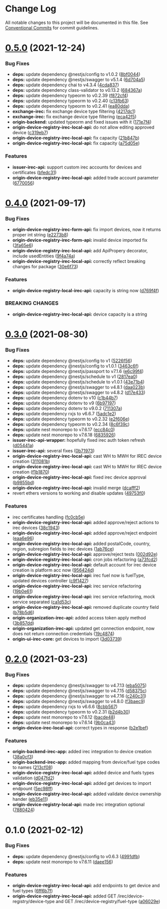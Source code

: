 # Change Log

All notable changes to this project will be documented in this file.
See [Conventional Commits](https://conventionalcommits.org) for commit guidelines.

# [0.5.0](https://github.com/energywebfoundation/origin/compare/@energyweb/origin-device-registry-irec-local-api@0.4.0...@energyweb/origin-device-registry-irec-local-api@0.5.0) (2021-12-24)


### Bug Fixes

* **deps:** update dependency @nestjs/config to v1.0.2 ([8bf0044](https://github.com/energywebfoundation/origin/commit/8bf0044caab0b59fd6a7f1de6be03fd55c692f8d))
* **deps:** update dependency @nestjs/swagger to v5.1.4 ([6d704a5](https://github.com/energywebfoundation/origin/commit/6d704a56e59550e9076cbf42151045e29579ef88))
* **deps:** update dependency chai to v4.3.4 ([4cda837](https://github.com/energywebfoundation/origin/commit/4cda8376255385f0b8dddbfbbd4652ea36f43c83))
* **deps:** update dependency class-validator to v0.13.2 ([684367a](https://github.com/energywebfoundation/origin/commit/684367a560a8ef40fc7703aaae697c622ef2fbe6))
* **deps:** update dependency typeorm to v0.2.39 ([f872cf4](https://github.com/energywebfoundation/origin/commit/f872cf445f18e8e9686b973dbf7c36e8f08cca17))
* **deps:** update dependency typeorm to v0.2.40 ([c13fb63](https://github.com/energywebfoundation/origin/commit/c13fb6371a005bed3c43771f073eda88020947cd))
* **deps:** update dependency typeorm to v0.2.41 ([ea80dda](https://github.com/energywebfoundation/origin/commit/ea80dda9f029703602a50c874992ca894edf3245))
* **exchange-irec:** fix exchange device type filtering ([4217dc1](https://github.com/energywebfoundation/origin/commit/4217dc1a229b86f213d308757f22bf3fd9f6e6e0))
* **exchange-irec:** fix exchange device type filtering ([eca42f5](https://github.com/energywebfoundation/origin/commit/eca42f56aeeab4dac35d2e910cff48abc0dcb6b0))
* **origin-backend:** updated typeorm and fixed issues with it ([171e7f4](https://github.com/energywebfoundation/origin/commit/171e7f48f374f74e3aec2d99d4d1762e3805d0f5))
* **origin-device-registry-irec-local-api:** do not allow editing approved device ([c319eb7](https://github.com/energywebfoundation/origin/commit/c319eb714fb00134e0109ded39c432852cd44f1f))
* **origin-device-registry-irec-local-api:** fix capacity ([21b847b](https://github.com/energywebfoundation/origin/commit/21b847b7166641ec0e5e3ffb186a20047213b797))
* **origin-device-registry-irec-local-api:** fix capacity ([a75d05e](https://github.com/energywebfoundation/origin/commit/a75d05e58135367f04ba85b189e0e26570bc2004))


### Features

* **issuer-irec-api:** support custom irec accounts for devices and certificates ([bfedc31](https://github.com/energywebfoundation/origin/commit/bfedc31788a4bbd8d700225e5376e4a714333dba))
* **origin-device-registry-irec-local-api:** added trade account parameter ([6770056](https://github.com/energywebfoundation/origin/commit/67700564538b62c319b90b803e0b7286b72fc9c5))





# [0.4.0](https://github.com/energywebfoundation/origin/compare/@energyweb/origin-device-registry-irec-local-api@0.3.0...@energyweb/origin-device-registry-irec-local-api@0.4.0) (2021-09-17)


### Bug Fixes

* **origin-device-registry-irec-form-api:** fix import devices, now it returns proper int string ([e2273b8](https://github.com/energywebfoundation/origin/commit/e2273b828cbe9bdf15ed2b65029b724f4d830950))
* **origin-device-registry-irec-form-api:** invalid device imported fix ([3fa65e6](https://github.com/energywebfoundation/origin/commit/3fa65e645294b6d9f11f35e4b5b08793c4a04258))
* **origin-device-registry-irec-local-api:** add ApiPropery decorator, include usedEntities ([9f4a74a](https://github.com/energywebfoundation/origin/commit/9f4a74ab3540c81a68905518272c59f8cb229ce5))
* **origin-device-registry-irec-local-api:** correctly reflect breaking changes for package ([30e6f73](https://github.com/energywebfoundation/origin/commit/30e6f731dfe0d0c788be8a45be57a334d28fc6b1))


### Features

* **origin-device-registry-local-irec-api:** capacity is string now ([d769f4f](https://github.com/energywebfoundation/origin/commit/d769f4fc0bd89c3bfe2a077db3f47006c9f6cc33))


### BREAKING CHANGES

* **origin-device-registry-irec-local-api:** device capacity is a string





# [0.3.0](https://github.com/energywebfoundation/origin/compare/@energyweb/origin-device-registry-irec-local-api@0.2.0...@energyweb/origin-device-registry-irec-local-api@0.3.0) (2021-08-30)


### Bug Fixes

* **deps:** update dependency @nestjs/config to v1 ([5226f56](https://github.com/energywebfoundation/origin/commit/5226f56898771fc093590bc0f337296496e945ba))
* **deps:** update dependency @nestjs/config to v1.0.1 ([3463c6f](https://github.com/energywebfoundation/origin/commit/3463c6f197398c159e88b078a9b8581c5f450429))
* **deps:** update dependency @nestjs/passport to v7.1.6 ([e6c99f4](https://github.com/energywebfoundation/origin/commit/e6c99f47c789a30ba3c73969854ebe956838b3be))
* **deps:** update dependency @nestjs/schedule to v1 ([2817ea0](https://github.com/energywebfoundation/origin/commit/2817ea077d2e2c9cd5eb96f5120c204e5b509cb6))
* **deps:** update dependency @nestjs/schedule to v1.0.1 ([43e71b4](https://github.com/energywebfoundation/origin/commit/43e71b464331fb32c38a0937c17aa297e6d4e363))
* **deps:** update dependency @nestjs/swagger to v4.8.1 ([daa023b](https://github.com/energywebfoundation/origin/commit/daa023bdcd20b78aa3dd8af966c8127b57b9d9ad))
* **deps:** update dependency @nestjs/swagger to v4.8.2 ([d17e433](https://github.com/energywebfoundation/origin/commit/d17e433f1fa2a07ea50bd26b423652670436c6ae))
* **deps:** update dependency dotenv to v10 ([c1b44b7](https://github.com/energywebfoundation/origin/commit/c1b44b765b65c94129fb8be7131236de326fac45))
* **deps:** update dependency dotenv to v9 ([6b97197](https://github.com/energywebfoundation/origin/commit/6b971972a5633ba0417c746256d28b96e582028d))
* **deps:** update dependency dotenv to v9.0.2 ([711307a](https://github.com/energywebfoundation/origin/commit/711307a49b0a8a18879fcc80b6127708c2b0953d))
* **deps:** update dependency rxjs to v6.6.7 ([5adc1e2](https://github.com/energywebfoundation/origin/commit/5adc1e219b360b4e3a28e037a1461f5719329cfd))
* **deps:** update dependency typeorm to v0.2.32 ([e2f606e](https://github.com/energywebfoundation/origin/commit/e2f606ee89aec9a5db84138b8df369a0561e08b1))
* **deps:** update dependency typeorm to v0.2.34 ([8c6f39c](https://github.com/energywebfoundation/origin/commit/8c6f39cffcce4cc3d6c3b65daa1a1a883e41aaac))
* **deps:** update nest monorepo to v7.6.17 ([ecc84c0](https://github.com/energywebfoundation/origin/commit/ecc84c0ce3d2d2e47ebe7c667d53adbc6fdd9f6b))
* **deps:** update nest monorepo to v7.6.18 ([6835926](https://github.com/energywebfoundation/origin/commit/6835926dff7764d275b2006084e344c37948b7fa))
* **issuer-irec-api-wrapper:** hopefully fixed irec auth token refresh ([d05441a](https://github.com/energywebfoundation/origin/commit/d05441aaf83506dd3859e12ae955346fd113beb2))
* **issuer-irec-api:** several fixes ([0b71973](https://github.com/energywebfoundation/origin/commit/0b7197317be96dbc21c57ef555793b19e60eef05))
* **origin-device-registry-irec-local-api:** cast WH to MWH for IREC device creation ([311081b](https://github.com/energywebfoundation/origin/commit/311081ba538e84dc397446c38e3b077b9c009fe4))
* **origin-device-registry-irec-local-api:** cast WH to MWH for IREC device creation ([f1b1870](https://github.com/energywebfoundation/origin/commit/f1b18707b7d6e79fe1e5cebc74e892038c8cd5b7))
* **origin-device-registry-irec-local-api:** fixed irec device approval ([b9855bd](https://github.com/energywebfoundation/origin/commit/b9855bd235d73b2e036975ea944e46969c85ac4c))
* **origin-device-registry-irec-local-api:** invalid merge ([dcafff2](https://github.com/energywebfoundation/origin/commit/dcafff2d0b8344f921b926c4016b5776ed4005e3))
* revert ethers versions to working and disable updates ([49753f0](https://github.com/energywebfoundation/origin/commit/49753f0aed3f5e32e861b7bbe1d4a85bd900dce9))


### Features

* irec certificates handling ([fc0cb5e](https://github.com/energywebfoundation/origin/commit/fc0cb5e50c4acff4e16becf1d8d02ff628050c93))
* **origin-device-registry-irec-local-api:** added approve/reject actions to irec devices ([38c1943](https://github.com/energywebfoundation/origin/commit/38c1943ceb23753d724cc4673445db6c7dd04780))
* **origin-device-registry-irec-local-api:** added approve/reject endpoint ([eaa6e96](https://github.com/energywebfoundation/origin/commit/eaa6e9692dd88e9cb926c6986216301407ef8e7d))
* **origin-device-registry-irec-local-api:** added postalCode, country, region, subregion fields to irec devices ([1ab76ce](https://github.com/energywebfoundation/origin/commit/1ab76ce67d2292532dc997cc680c7812c18e1b06))
* **origin-device-registry-irec-local-api:** approve/reject tests ([002d92e](https://github.com/energywebfoundation/origin/commit/002d92e8d4bf0ca099e8ec4bf8e8d8884c645f2e))
* **origin-device-registry-irec-local-api:** cron jobs refactoring ([a73fcd2](https://github.com/energywebfoundation/origin/commit/a73fcd269aea2569e369f6955eea65c82ef58943))
* **origin-device-registry-irec-local-api:** default account for irec device creation is platform acc now ([956424d](https://github.com/energywebfoundation/origin/commit/956424deb7168514a064803887e24d6042dbc89a))
* **origin-device-registry-irec-local-api:** irec fuel now is fuelType, updated devices controller ([c9f1427](https://github.com/energywebfoundation/origin/commit/c9f1427ee760a21da14ab73da40c2de2c64c5a70))
* **origin-device-registry-irec-local-api:** irec service refactoring ([19b0e61](https://github.com/energywebfoundation/origin/commit/19b0e6182dc07da07dc37b03d7683236a4a9ab6f))
* **origin-device-registry-irec-local-api:** irec service refactoring, mock service separated ([ca1d53c](https://github.com/energywebfoundation/origin/commit/ca1d53c81f28ac6db3d3e778bf89e66517e68fd2))
* **origin-device-registry-irec-local-api:** removed duplicate country field ([b78b5d6](https://github.com/energywebfoundation/origin/commit/b78b5d60e813edc0dd596f900e48683141c91537))
* **origin-organization-irec-api:** added access token apply method ([3b857dd](https://github.com/energywebfoundation/origin/commit/3b857ddfdb31e7b009950af3121d3b8141fcc204))
* **origin-organization-irec-api:** updated get connection endpoint, now does not return connection credentials ([19c4874](https://github.com/energywebfoundation/origin/commit/19c48740c6fbd8cf2fc65f632d3269c07cc5cf16))
* **origin-ui-irec-core:** get devices to import ([3d03739](https://github.com/energywebfoundation/origin/commit/3d0373965167208dd3d09125ebd88bd57c1bf364))





# [0.2.0](https://github.com/energywebfoundation/origin/compare/@energyweb/origin-device-registry-irec-local-api@0.1.0...@energyweb/origin-device-registry-irec-local-api@0.2.0) (2021-03-23)


### Bug Fixes

* **deps:** update dependency @nestjs/swagger to v4.7.13 ([eba5075](https://github.com/energywebfoundation/origin/commit/eba5075f1578f2ae9d382cc4a955487eaa50d3bb))
* **deps:** update dependency @nestjs/swagger to v4.7.15 ([d58375c](https://github.com/energywebfoundation/origin/commit/d58375c74ffc3de71381e7bab7d65b5040340f6d))
* **deps:** update dependency @nestjs/swagger to v4.7.16 ([c240c31](https://github.com/energywebfoundation/origin/commit/c240c31cba4af09d322426ef09e80e89ea561f5d))
* **deps:** update dependency @nestjs/swagger to v4.8.0 ([f3baec9](https://github.com/energywebfoundation/origin/commit/f3baec98c786542549f87b0d5f2e8c3d425ea638))
* **deps:** update dependency rxjs to v6.6.6 ([8cbb567](https://github.com/energywebfoundation/origin/commit/8cbb567986449af7be85aab7fde3ea0eff6d3490))
* **deps:** update dependency typeorm to v0.2.31 ([b2d4b30](https://github.com/energywebfoundation/origin/commit/b2d4b30d90985597a1b55fb25860b5259769cffc))
* **deps:** update nest monorepo to v7.6.12 ([bacde48](https://github.com/energywebfoundation/origin/commit/bacde48160b73749f5e476b73bbafcef55902aba))
* **deps:** update nest monorepo to v7.6.14 ([9b0ca43](https://github.com/energywebfoundation/origin/commit/9b0ca4312c548681e752ba0e49d0a5a03350ae2e))
* **origin-device-irec-local-api:** correct types in response ([b2e1bef](https://github.com/energywebfoundation/origin/commit/b2e1bef45a2bea9192c45aafdc196a0dc92d5d89))


### Features

* **origin-backend-irec-app:** added irec integration to device creation ([38a0cf3](https://github.com/energywebfoundation/origin/commit/38a0cf36741503f08fec58a795fcf1d3f985b0d8))
* **origin-backend-irec-app:** added mapping from device/fuel type codes to names ([213cf08](https://github.com/energywebfoundation/origin/commit/213cf083be0317795a299c6e492962573a13bba7))
* **origin-device-registry-irec-local-api:** added device and fuels types validation ([d047fd2](https://github.com/energywebfoundation/origin/commit/d047fd21c2ba3fe9559d8fc88e8992f6705ff83e))
* **origin-device-registry-irec-local-api:** added get devices to import endpount ([5ec98ff](https://github.com/energywebfoundation/origin/commit/5ec98ffb3676524b74f1a608c66accc15a21c833))
* **origin-device-registry-irec-local-api:** added validate device ownership hander ([eb35e11](https://github.com/energywebfoundation/origin/commit/eb35e1103048bbca16414a5ad8a62c0f8c9baa10))
* **origin-device-registry-local-api:** made irec integration optional ([7880424](https://github.com/energywebfoundation/origin/commit/78804244f4917cd9dd0bcadb5e7d36a6cb17ae6e))





# 0.1.0 (2021-02-12)


### Bug Fixes

* **deps:** update dependency @nestjs/config to v0.6.3 ([4991dfb](https://github.com/energywebfoundation/origin/commit/4991dfb918ce7efb6d0a8bd72a011c825b3aec46))
* **deps:** update nest monorepo to v7.6.11 ([daee156](https://github.com/energywebfoundation/origin/commit/daee156b9c315c527311f0c78ffbdf4226b6785a))


### Features

* **origin-device-registry-irec-local-api:** add endpoints to get device and fuel types ([6ff6b7f](https://github.com/energywebfoundation/origin/commit/6ff6b7fb15d7813140ea701846736a1f779ba788))
* **origin-device-registry-irec-local-api:** added GET /irec/device-registry/device-type and GET /irec/device-registry/fuel-type ([a06029e](https://github.com/energywebfoundation/origin/commit/a06029e493cadf8fc5b64accc21cddd6ffc798a3))
